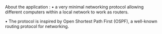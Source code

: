 About the application :
• a very minimal networking protocol allowing different computers within a local network to work as routers.

• The protocol is inspired by Open Shortest Path First (OSPF), a well-known routing protocol for networking.

